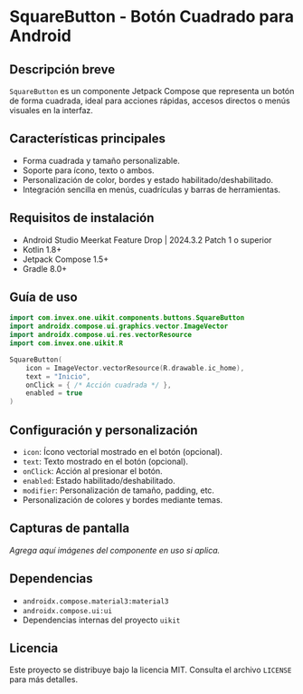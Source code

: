 # SquareButton - Botón Cuadrado para Android

## Descripción breve
`SquareButton` es un componente Jetpack Compose que representa un botón de forma cuadrada, ideal para acciones rápidas, accesos directos o menús visuales en la interfaz.

## Características principales
- Forma cuadrada y tamaño personalizable.
- Soporte para ícono, texto o ambos.
- Personalización de color, bordes y estado habilitado/deshabilitado.
- Integración sencilla en menús, cuadrículas y barras de herramientas.

## Requisitos de instalación
- Android Studio Meerkat Feature Drop | 2024.3.2 Patch 1 o superior
- Kotlin 1.8+
- Jetpack Compose 1.5+
- Gradle 8.0+

## Guía de uso
```kotlin
import com.invex.one.uikit.components.buttons.SquareButton
import androidx.compose.ui.graphics.vector.ImageVector
import androidx.compose.ui.res.vectorResource
import com.invex.one.uikit.R

SquareButton(
    icon = ImageVector.vectorResource(R.drawable.ic_home),
    text = "Inicio",
    onClick = { /* Acción cuadrada */ },
    enabled = true
)
```

## Configuración y personalización
- `icon`: Ícono vectorial mostrado en el botón (opcional).
- `text`: Texto mostrado en el botón (opcional).
- `onClick`: Acción al presionar el botón.
- `enabled`: Estado habilitado/deshabilitado.
- `modifier`: Personalización de tamaño, padding, etc.
- Personalización de colores y bordes mediante temas.

## Capturas de pantalla
_Agrega aquí imágenes del componente en uso si aplica._

## Dependencias
- `androidx.compose.material3:material3`
- `androidx.compose.ui:ui`
- Dependencias internas del proyecto `uikit`

## Licencia
Este proyecto se distribuye bajo la licencia MIT. Consulta el archivo `LICENSE` para más detalles.

